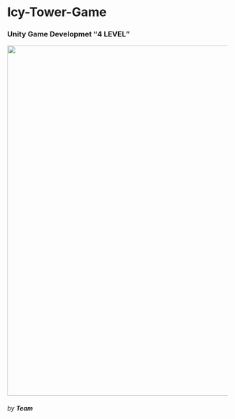 # Icy-Tower-Game

### Unity Game Developmet  <q>4 LEVEL</q>

<img src="https://github.com/shehablotfallah/Icy-Tower-Game/assets/117580649/749974cf-4486-46d3-a72c-4980f84b8882.gif" width="800px"/>

###### by <b>Team</b>
